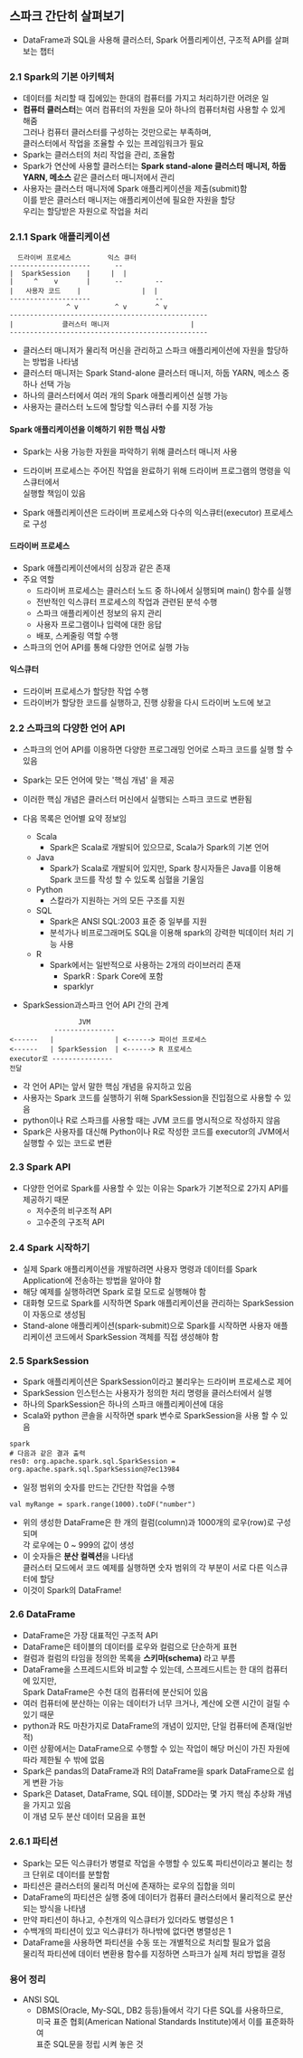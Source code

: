 ## 스파크 간단히 살펴보기
- DataFrame과 SQL을 사용해 클러스터, Spark 어플리케이션, 구조적 API를 살펴보는 챕터

### 2.1 Spark의 기본 아키텍처
- 데이터를 처리할 때 집에있는 한대의 컴퓨터를 가지고 처리하기란 어려운 일
- <b>컴퓨터 클러스터</b>는 여러 컴퓨터의 자원을 모아 하나의 컴퓨터처럼 사용할 수 있게 해줌  
  그러나 컴퓨터 클러스터를 구성하는 것만으로는 부족하며,   
  클러스터에서 작업을 조율할 수 있는 프레임워크가 필요
- Spark는 클러스터의 처리 작업을 관리, 조율함
- Spark가 연산에 사용할 클러스터는 <b>Spark stand-alone 클러스터 매니저, 하둡 YARN, 메소스 </b> 같은 클러스터 매니저에서 관리
- 사용자는 클러스터 매니저에 Spark 애플리케이션을 제출(submit)함  
  이를 받은 클러스터 매니저는 애플리케이션에 필요한 자원을 할당  
  우리는 할당받은 자원으로 작업을 처리

### 2.1.1 Spark 애플리케이션
~~~
  드라이버 프로세스         익스 큐터
--------------------      --
|  SparkSession    |     |  |
|     ^    v       |      --        --
|   사용자 코드    |               |  |
--------------------                --
              ^ v         ^ v       ^ v
-------------------------------------------------             
|            클러스터 매니저                    |
-------------------------------------------------
~~~
- 클러스터 매니저가 물리적 머신을 관리하고 스파크 애플리케이션에 자원을 할당하는 방법을 나타냄
- 클러스터 매니저는 Spark Stand-alone 클러스터 매니저, 하둡 YARN, 메소스 중 하나 선택 가능
- 하나의 클러스터에서 여러 개의 Spark 애플리케이션 실행 가능
- 사용자는 클러스터 노드에 할당할 익스큐터 수를 지정 가능 


#### Spark 애플리케이션을 이해하기 위한 핵심 사항
  - Spark는 사용 가능한 자원을 파악하기 위해 클러스터 매니저 사용
  - 드라이버 프로세스는 주어진 작업을 완료하기 위해 드라이버 프로그램의 명령을 익스큐터에서  
    실행할 책임이 있음

- Spark 애플리케이션은 드라이버 프로세스와 다수의 익스큐터(executor) 프로세스로 구성

#### 드라이버 프로세스
-  Spark 애플리케이션에서의 심장과 같은 존재
- 주요 역할
  - 드라이버 프로세스는 클러스터 노드 중 하나에서 실행되며 main() 함수를 실행
  - 전반적인 익스큐터 프로세스의 작업과 관련된 분석 수행
  - 스파크 애플리케이션 정보의 유지 관리
  - 사용자 프로그램이나 입력에 대한 응답
  - 배포, 스케줄링 역할 수행
- 스파크의 언어 API를 통해 다양한 언어로 실행 가능

#### 익스큐터
- 드라이버 프로세스가 할당한 작업 수행
- 드라이버가 할당한 코드를 실행하고, 진행 상황을 다시 드라이버 노드에 보고

### 2.2 스파크의 다양한 언어 API
- 스파크의 언어 API를 이용하면 다양한 프로그래밍 언어로 스파크 코드를 실행 할 수 있음
- Spark는 모든 언어에 맞는 '핵심 개념' 을 제공
- 이러한 핵심 개념은 클러스터 머신에서 실행되는 스파크 코드로 변환됨
- 다음 목록은 언어별 요약 정보임  
  - Scala
    - Spark은 Scala로 개발되어 있으므로, Scala가 Spark의 기본 언어  
  - Java
    - Spark가 Scala로 개발되어 있지만, Spark 창시자들은 Java를 이용해 Spark 코드를 작성 할 수 있도록 심혈을 기울임
  - Python
    - 스칼라가 지원하는 거의 모든 구조를 지원
  - SQL
    - Spark은 ANSI SQL:2003 표준 중 일부를 지원
    - 분석가나 비프로그래머도 SQL을 이용해 spark의 강력한 빅데이터 처리 기능 사용
  - R
    - Spark에서는 일반적으로 사용하는 2개의 라이브러리 존재
      - SparkR : Spark Core에 포함
      - sparklyr 

- SparkSession과스파크 언어 API 간의 관계
~~~
                 JVM  
           ---------------
<------   |               | <------> 파이선 프로세스
<------   | SparkSession  | <------> R 프로세스
executor로 --------------- 
전달
~~~
- 각 언어 API는 앞서 말한 핵심 개념을 유지하고 있음
- 사용자는 Spark 코드를 실행하기 위해 SparkSession을 진입점으로 사용할 수 있음
- python이나 R로 스파크를 사용할 때는 JVM 코드를 명시적으로 작성하지 않음  
- Spark은 사용자를 대신해 Python이나 R로 작성한 코드를 executor의 JVM에서 실행할 수 있는 코드로 변환

### 2.3 Spark API
- 다양한 언어로 Spark를 사용할 수 있는 이유는 Spark가 기본적으로 2가지 API를 제공하기 때문
  - 저수준의 비구조적 API
  - 고수준의 구조적 API

### 2.4 Spark 시작하기
- 실제 Spark 애플리케이션을 개발하려면 사용자 명령과 데이터를 Spark Application에 전송하는 방법을 알아야 함
- 해당 예제를 실행하려면 Spark 로컬 모드로 실행해야 함
- 대화형 모드로 Spark를 시작하면 Spark 애플리케이션을 관리하는 SparkSession이 자동으로 생성됨
- Stand-alone 애플리케이션(spark-submit)으로 Spark를 시작하면 사용자 애플리케이션 코드에서 SparkSession 객체를 직접 생성해야 함

### 2.5 SparkSession
- Spark 애플리케이션은 SparkSession이라고 불리우는 드라이버 프로세스로 제어
- SparkSession 인스턴스는 사용자가 정의한 처리 명령을 클러스터에서 실행
- 하나의 SparkSession은 하나의 스파크 애플리케이션에 대응  
- Scala와 python 콘솔을 시작하면 spark 변수로 SparkSession을 사용 할 수 있음
~~~
spark
# 다음과 같은 결과 출력
res0: org.apache.spark.sql.SparkSession = org.apache.spark.sql.SparkSession@7ec13984
~~~
- 일정 범위의 숫자를 만드는 간단한 작업을 수행
~~~
val myRange = spark.range(1000).toDF("number")
~~~
- 위의 생성한 DataFrame은 한 개의 컬럼(column)과 1000개의 로우(row)로 구성되며  
  각 로우에는 0 ~ 999의 값이 생성
- 이 숫자들은 <b>분산 컬렉션</b>을 나타냄  
  클러스터 모드에서 코드 예제를 실행하면 숫자 범위의 각 부분이 서로 다른 익스큐터에 할당  
- 이것이 Spark의 DataFrame!

### 2.6 DataFrame
- DataFrame은 가장 대표적인 구조적 API
- DataFrame은 테이블의 데이터를 로우와 컬럼으로 단순하게 표현
- 컬럼과 컬럼의 타임을 정의한 목록을 <b>스키마(schema)</b> 라고 부름
- DataFrame을 스프레드시트와 비교할 수 있는데, 스프레드시트는 한 대의 컴퓨터에 있지만,  
  Spark DataFrame은 수천 대의 컴퓨터에 분산되어 있음  
- 여러 컴퓨터에 분산하는 이유는 데이터가 너무 크거나, 계산에 오랜 시간이 걸릴 수 있기 때문
- python과 R도 마찬가지로 DataFrame의 개념이 있지만, 단일 컴퓨터에 존재(일반적)
- 이런 상황에서는 DataFrame으로 수행할 수 있는 작업이 해당 머신이 가진 자원에 따라 제한될 수 밖에 없음
- Spark은 pandas의 DataFrame과 R의 DataFrame을 spark DataFrame으로 쉽게 변환 가능
- Spark은 Dataset, DataFrame, SQL 테이블, SDD라는 몇 가지 핵심 추상화 개념을 가지고 있음  
  이 개념 모두 분산 데이터 모음을 표현  

### 2.6.1 파티션
- Spark는 모든 익스큐터가 병렬로 작업을 수행할 수 있도록 파티션이라고 불리는 청크 단위로 데이터를 분할함
- 파티션은 클러스터의 물리적 머신에 존재하는 로우의 집합을 의미
- DataFrame의 파티션은 실행 중에 데이터가 컴퓨터 클러스터에서 물리적으로 분산되는 방식을 나타냄  
- 만약 파티션이 하나고, 수천개의 익스큐터가 있더라도 병렬성은 1
- 수백개의 파티션이 있고 익스큐터가 하나밖에 없다면 병렬성은 1
- DataFrame을 사용하면 파티션을 수동 또는 개별적으로 처리할 필요가 없음  
  물리적 파티션에 데이터 변환용 함수를 지정하면 스파크가 실제 처리 방법을 결정  



### 용어 정리
- ANSI SQL
  - DBMS(Oracle, My-SQL, DB2 등등)들에서 각기 다른 SQL를 사용하므로,  
  미국 표준 협회(American National Standards Institute)에서 이를 표준화하여  
  표준 SQL문을 정립 시켜 놓은 것  